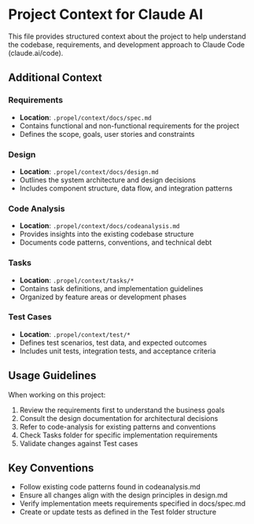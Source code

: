 # Project Context for Claude AI

This file provides structured context about the project to help understand the codebase, requirements, and development approach to Claude Code (claude.ai/code).

## Additional Context

### Requirements
- **Location**: `.propel/context/docs/spec.md`
- Contains functional and non-functional requirements for the project
- Defines the scope, goals, user stories and constraints

### Design
- **Location**: `.propel/context/docs/design.md`
- Outlines the system architecture and design decisions
- Includes component structure, data flow, and integration patterns

### Code Analysis
- **Location**: `.propel/context/docs/codeanalysis.md`
- Provides insights into the existing codebase structure
- Documents code patterns, conventions, and technical debt

### Tasks
- **Location**: `.propel/context/tasks/*`
- Contains task definitions, and implementation guidelines
- Organized by feature areas or development phases

### Test Cases
- **Location**: `.propel/context/test/*`
- Defines test scenarios, test data, and expected outcomes
- Includes unit tests, integration tests, and acceptance criteria

## Usage Guidelines

When working on this project:
1. Review the requirements first to understand the business goals
2. Consult the design documentation for architectural decisions
3. Refer to code-analysis for existing patterns and conventions
4. Check Tasks folder for specific implementation requirements
5. Validate changes against Test cases

## Key Conventions

- Follow existing code patterns found in codeanalysis.md
- Ensure all changes align with the design principles in design.md
- Verify implementation meets requirements specified in docs/spec.md
- Create or update tests as defined in the Test folder structure